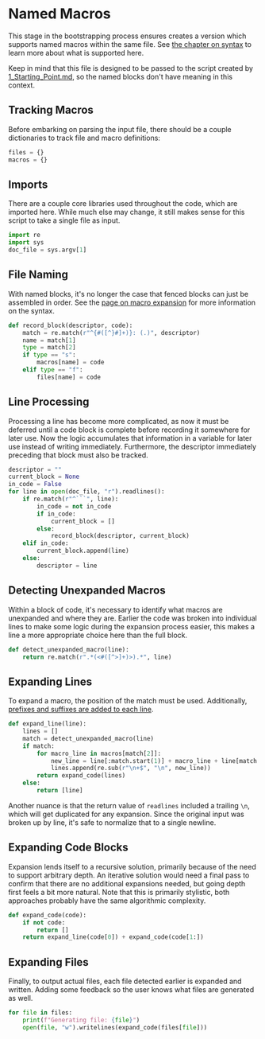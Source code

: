 # Named Macros

This stage in the bootstrapping process ensures creates a version which supports named macros within the same file. See [the chapter on syntax](/2_Syntax) to learn more about what is supported here.

Keep in mind that this file is designed to be passed to the script created by [1_Starting_Point.md](1_Starting_Point.md), so the named blocks don't have meaning in this context.

## Tracking Macros

Before embarking on parsing the input file, there should be a couple dictionaries to track file and macro definitions:

```python
files = {}
macros = {}
```

## Imports

There are a couple core libraries used throughout the code, which are imported here. While much else may change, it still makes sense for this script to take a single file as input.

```python
import re
import sys
doc_file = sys.argv[1]
```

## File Naming

With named blocks, it's no longer the case that fenced blocks can just be assembled in order. See the [page on macro expansion](/2_Syntax/3_Expanding_Macros.md) for more information on the syntax.

```python
def record_block(descriptor, code):
    match = re.match(r"^{#([^}#]+)}: (.)", descriptor)
    name = match[1]
    type = match[2]
    if type == "s":
        macros[name] = code
    elif type == "f":
        files[name] = code
```

## Line Processing

Processing a line has become more complicated, as now it must be deferred until a code block is complete before recording it somewhere for later use. Now the logic accumulates that information in a variable for later use instead of writing immediately. Furthermore, the descriptor immediately preceding that block must also be tracked.

```python
descriptor = ""
current_block = None
in_code = False
for line in open(doc_file, "r").readlines():
    if re.match(r"^```", line):
        in_code = not in_code
        if in_code:
            current_block = []
        else:
            record_block(descriptor, current_block)
    elif in_code:
        current_block.append(line)
    else:
        descriptor = line
```

## Detecting Unexpanded Macros

Within a block of code, it's necessary to identify what macros are unexpanded and where they are. Earlier the code was broken into individual lines to make some logic during the expansion process easier, this makes a line a more appropriate choice here than the full block.

```python
def detect_unexpanded_macro(line):
    return re.match(r".*(<#([^>]+)>).*", line)
```

## Expanding Lines

To expand a macro, the position of the match must be used. Additionally, [prefixes and suffixes are added to each line](/2_Syntax/3_Expanding_Macros.md#prefixes-and-suffixes).

```python
def expand_line(line):
    lines = []
    match = detect_unexpanded_macro(line)
    if match:
        for macro_line in macros[match[2]]:
            new_line = line[:match.start(1)] + macro_line + line[match.end(1):]
            lines.append(re.sub(r"\n+$", "\n", new_line))
        return expand_code(lines)
    else:
        return [line]
```

Another nuance is that the return value of `readlines` included a trailing `\n`, which will get duplicated for any expansion. Since the original input was broken up by line, it's safe to normalize that to a single newline.

## Expanding Code Blocks

Expansion lends itself to a recursive solution, primarily because of the need to support arbitrary depth. An iterative solution would need a final pass to confirm that there are no additional expansions needed, but going depth first feels a bit more natural. Note that this is primarily stylistic, both approaches probably have the same algorithmic complexity.

```python
def expand_code(code):
    if not code:
        return []
    return expand_line(code[0]) + expand_code(code[1:])
```

## Expanding Files

Finally, to output actual files, each file detected earlier is expanded and written. Adding some feedback so the user knows what files are generated as well.

```python
for file in files:
    print(f"Generating file: {file}")
    open(file, "w").writelines(expand_code(files[file]))
```
